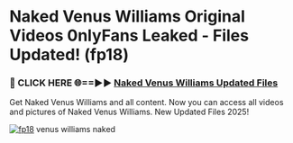 # Naked Venus Williams Original Videos 0nlyFans Leaked - Files Updated! (fp18)

<h3>🔴 CLICK HERE 🌐==►► <a href="https://tinyurl.com/up5wt9bj" rel="nofollow">Naked Venus Williams Updated Files</a></h3>

Get Naked Venus Williams and all content. Now you can access all videos and pictures of Naked Venus Williams. New Updated Files 2025!

[![fp18](https://i.imgur.com/ABiUzMV.gif)](https://tinyurl.com/up5wt9bj)
venus williams naked